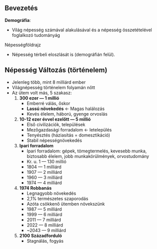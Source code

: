 ## Bevezetés

**Demográfia**:
- Világ népesség számával alakulásával és a népesség összetételével foglalkozó tudományág

Népességföldrajz
- Népesség térbeli eloszlását is (demográfián felül).

## Népesség Változás (történelem)

- Jelenleg több, mint 8 milliárd ember
- Világnépesség történelem folyamán nőtt
- Az ütem volt más, 5 szakasz:
	1. **300 ezer — 1 millió**
		- Emberré válás, őskor
		- **Lassú növekedés** <- Magas halálozás
		- Kevés élelem, háború, gyenge orvoslás
	2.  **10-12 ezer évvel ezelőtt — 5 millió**
		- Első civilizációk, települések
		- Mezőgazdasági forradalom <- letelepülés
		- Tenyésztés (háziasítás = domesztikáció)
		- Stabil népességnövekedés
	3.  **Ipari forradalom**
		- Ipari forradalom: gépek, tömegtermelés, kevesebb munka, biztosabb élelem, jobb munkakörülmények, orvostudomány
		- Kr. u. 1 — 130 millió
		- 1804 — 1 milliárd
		- 1907 — 2 milliárd
		- 1960 — 3 milliárd
		- 1974 — 4 milliárd
	4. **1974 Robbanás**
		- Legnagyobb növekedés
		- 2,1% természetes szaporodás
		- Azóta csökkenő ütemben növekszünk
		- 1987 — 5 milliárd
		- 1999 — 6 milliárd
		- 2011 — 7 milliárd
		- 2022 — 8 milliárd
		- ~2043 — 9 milliárd
	5.  **2100 Századforduló**
		- Stagnálás, fogyás
	 